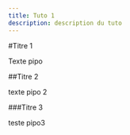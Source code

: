 ```yaml
---
title: Tuto 1
description: description du tuto 
---
```



#Titre 1

Texte pipo

##Titre 2

texte pipo 2

###Titre 3

teste pipo3